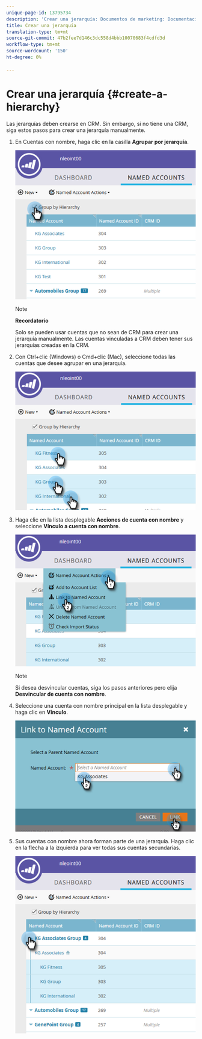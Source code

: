 ```yaml
---
unique-page-id: 13795734
description: 'Crear una jerarquía: Documentos de marketing: Documentación del producto'
title: Crear una jerarquía
translation-type: tm+mt
source-git-commit: 47b2fee7d146c3dc558d4bbb10070683f4cdfd3d
workflow-type: tm+mt
source-wordcount: '150'
ht-degree: 0%

---
```



# Crear una jerarquía {#create-a-hierarchy}

Las jerarquías deben crearse en CRM. Sin embargo, si no tiene una CRM, siga estos pasos para crear una jerarquía manualmente.

1. En Cuentas con nombre, haga clic en la casilla **Agrupar por jerarquía**.

   ![](assets/one.png)

   >[!NOTE]
   >
   >**Recordatorio**
   >
   >
   >Solo se pueden usar cuentas que no sean de CRM para crear una jerarquía manualmente. Las cuentas vinculadas a CRM deben tener sus jerarquías creadas en la CRM.

1. Con Ctrl+clic (Windows) o Cmd+clic (Mac), seleccione todas las cuentas que desee agrupar en una jerarquía.

   ![](assets/two.png)

1. Haga clic en la lista desplegable **Acciones de cuenta con nombre** y seleccione **Vínculo a cuenta con nombre**.

   ![](assets/three.png)

   >[!NOTE]
   >
   >Si desea desvincular cuentas, siga los pasos anteriores pero elija **Desvincular de cuenta con nombre**.

1. Seleccione una cuenta con nombre principal en la lista desplegable y haga clic en **Vínculo**.

   ![](assets/four.png)

1. Sus cuentas con nombre ahora forman parte de una jerarquía. Haga clic en la flecha a la izquierda para ver todas sus cuentas secundarias.

   ![](assets/five.png)

